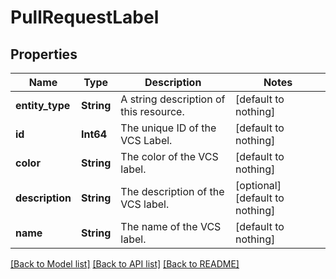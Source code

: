 # PullRequestLabel


## Properties
Name | Type | Description | Notes
------------ | ------------- | ------------- | -------------
**entity_type** | **String** | A string description of this resource. | [default to nothing]
**id** | **Int64** | The unique ID of the VCS Label. | [default to nothing]
**color** | **String** | The color of the VCS label. | [default to nothing]
**description** | **String** | The description of the VCS label. | [optional] [default to nothing]
**name** | **String** | The name of the VCS label. | [default to nothing]


[[Back to Model list]](../README.md#models) [[Back to API list]](../README.md#api-endpoints) [[Back to README]](../README.md)


